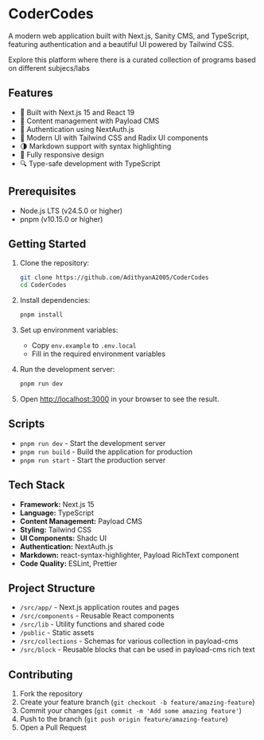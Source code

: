 # CoderCodes

A modern web application built with Next.js, Sanity CMS, and TypeScript, featuring authentication and a beautiful UI powered by Tailwind CSS.

Explore this platform where there is a curated collection of programs based on different subjecs/labs

## Features

- 🚀 Built with Next.js 15 and React 19
- 📝 Content management with Payload CMS
- 🔐 Authentication using NextAuth.js
- 💅 Modern UI with Tailwind CSS and Radix UI components
- 🌗 Markdown support with syntax highlighting
- 📱 Fully responsive design
- 🔍 Type-safe development with TypeScript

## Prerequisites

- Node.js LTS (v24.5.0 or higher)
- pnpm (v10.15.0 or higher)

## Getting Started

1. Clone the repository:

   ```bash
   git clone https://github.com/AdithyanA2005/CoderCodes
   cd CoderCodes
   ```

2. Install dependencies:

   ```bash
   pnpm install
   ```

3. Set up environment variables:
   - Copy `env.example` to `.env.local`
   - Fill in the required environment variables

4. Run the development server:

   ```bash
   pnpm run dev
   ```

5. Open [http://localhost:3000](http://localhost:3000) in your browser to see the result.

## Scripts

- `pnpm run dev` - Start the development server
- `pnpm run build` - Build the application for production
- `pnpm run start` - Start the production server

## Tech Stack

- **Framework:** Next.js 15
- **Language:** TypeScript
- **Content Management:** Payload CMS
- **Styling:** Tailwind CSS
- **UI Components:** Shadc UI
- **Authentication:** NextAuth.js
- **Markdown:** react-syntax-highlighter, Payload RichText component
- **Code Quality:** ESLint, Prettier

## Project Structure

- `/src/app/` - Next.js application routes and pages
- `/src/components` - Reusable React components
- `/src/lib` - Utility functions and shared code
- `/public` - Static assets
- `/src/collections` - Schemas for various collection in payload-cms
- `/src/block` - Reusable blocks that can be used in payload-cms rich text

## Contributing

1. Fork the repository
2. Create your feature branch (`git checkout -b feature/amazing-feature`)
3. Commit your changes (`git commit -m 'Add some amazing feature'`)
4. Push to the branch (`git push origin feature/amazing-feature`)
5. Open a Pull Request
